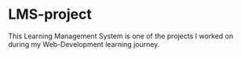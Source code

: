 # LMS-project
This Learning Management System is one of the projects I worked on during my Web-Development learning journey.
